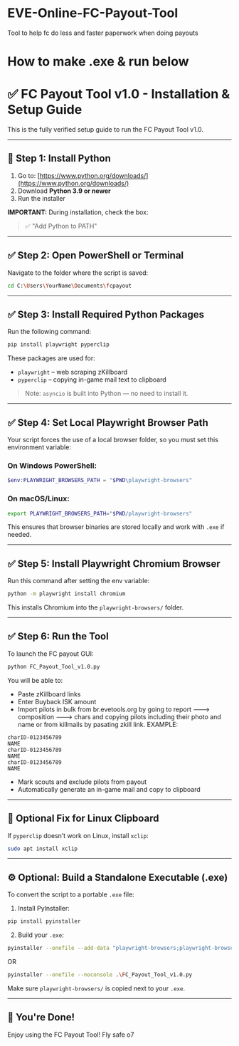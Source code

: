 # EVE-Online-FC-Payout-Tool
Tool to help fc do less and faster paperwork when doing payouts


# How to make .exe & run below



# ✅ FC Payout Tool v1.0 - Installation & Setup Guide

This is the fully verified setup guide to run the FC Payout Tool v1.0.

---

## 🚀 Step 1: Install Python

1. Go to: [https://www.python.org/downloads/](https://www.python.org/downloads/)
2. Download **Python 3.9 or newer**
3. Run the installer

**IMPORTANT:** During installation, check the box:
> ✅ "Add Python to PATH"

---

## ✅ Step 2: Open PowerShell or Terminal

Navigate to the folder where the script is saved:

```bash
cd C:\Users\YourName\Documents\fcpayout
```

---

## ✅ Step 3: Install Required Python Packages

Run the following command:

```bash
pip install playwright pyperclip
```

These packages are used for:
- `playwright` – web scraping zKillboard
- `pyperclip` – copying in-game mail text to clipboard

> Note: `asyncio` is built into Python — no need to install it.

---

## ✅ Step 4: Set Local Playwright Browser Path

Your script forces the use of a local browser folder, so you must set this environment variable:

### On Windows PowerShell:

```powershell
$env:PLAYWRIGHT_BROWSERS_PATH = "$PWD\playwright-browsers"
```

### On macOS/Linux:

```bash
export PLAYWRIGHT_BROWSERS_PATH="$PWD/playwright-browsers"
```

This ensures that browser binaries are stored locally and work with `.exe` if needed.

---

## ✅ Step 5: Install Playwright Chromium Browser

Run this command after setting the env variable:

```bash
python -m playwright install chromium
```

This installs Chromium into the `playwright-browsers/` folder.

---

## ✅ Step 6: Run the Tool

To launch the FC payout GUI:

```bash
python FC_Payout_Tool_v1.0.py
```

You will be able to:
- Paste zKillboard links
- Enter Buyback ISK amount
- Import pilots in bulk from br.evetools.org by going to report ---> composition ---> chars and copying pilots including their photo and name or from killmails by pasating zkill link.
EXAMPLE:
```
charID-0123456789
NAME
charID-0123456789
NAME
charID-0123456789
NAME
```
- Mark scouts and exclude pilots from payout
- Automatically generate an in-game mail and copy to clipboard

---

## 🧠 Optional Fix for Linux Clipboard

If `pyperclip` doesn’t work on Linux, install `xclip`:

```bash
sudo apt install xclip
```

---

## ⚙️ Optional: Build a Standalone Executable (.exe)

To convert the script to a portable `.exe` file:

1. Install PyInstaller:

```bash
pip install pyinstaller
```

2. Build your `.exe`:

```bash
pyinstaller --onefile --add-data "playwright-browsers;playwright-browsers" FC_Payout_Tool_v1.0.py
```
OR

```bash
pyinstaller --onefile --noconsole .\FC_Payout_Tool_v1.0.py
```

Make sure `playwright-browsers/` is copied next to your `.exe`.

---

## 🎉 You're Done!

Enjoy using the FC Payout Tool! Fly safe o7

